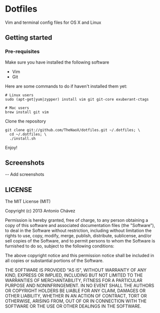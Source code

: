 # Dotfiles

Vim and terminal config files for OS X and Linux


## Getting started

### Pre-requisites

Make sure you have installed the following software

* Vim
* Git

Here are some commands to do if haven't installed them yet:

    # Linux users
    sudo (apt-get|yum|zypper) install vim git git-core exuberant-ctags

    # Mac users
    brew install git vim

Clone the repository

    git clone git://github.com/TheNaoX/dotfiles.git ~/.dotfiles; \
      cd ~/.dotfiles; \
      ./install.sh

Enjoy!

## Screenshots

-- Add screenshots

## LICENSE

The MIT License (MIT)

Copyright (c) 2013 Antonio Chávez

Permission is hereby granted, free of charge, to any person obtaining a copy
of this software and associated documentation files (the "Software"), to deal
in the Software without restriction, including without limitation the rights
to use, copy, modify, merge, publish, distribute, sublicense, and/or sell
copies of the Software, and to permit persons to whom the Software is
furnished to do so, subject to the following conditions:

The above copyright notice and this permission notice shall be included in
all copies or substantial portions of the Software.

THE SOFTWARE IS PROVIDED "AS IS", WITHOUT WARRANTY OF ANY KIND, EXPRESS OR
IMPLIED, INCLUDING BUT NOT LIMITED TO THE WARRANTIES OF MERCHANTABILITY,
FITNESS FOR A PARTICULAR PURPOSE AND NONINFRINGEMENT. IN NO EVENT SHALL THE
AUTHORS OR COPYRIGHT HOLDERS BE LIABLE FOR ANY CLAIM, DAMAGES OR OTHER
LIABILITY, WHETHER IN AN ACTION OF CONTRACT, TORT OR OTHERWISE, ARISING FROM,
OUT OF OR IN CONNECTION WITH THE SOFTWARE OR THE USE OR OTHER DEALINGS IN
THE SOFTWARE.
